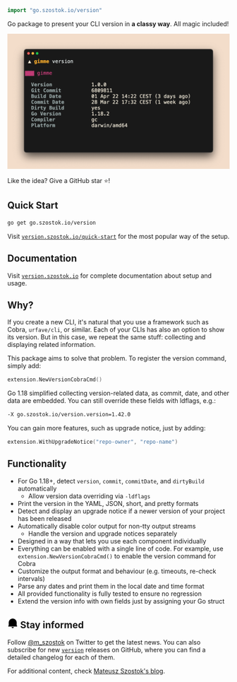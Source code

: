 ```go
import "go.szostok.io/version"
```

Go package to present your CLI version in **a classy way**. All magic included!

![](docs/assets/preview.gif)

Like the idea? Give a GitHub star ⭐!

## Quick Start

```bash
go get go.szostok.io/version
```

Visit [`version.szostok.io/quick-start`](https://version.szostok.io/quick-start) for the most popular way of the setup.

## Documentation

Visit [`version.szostok.io`](https://version.szostok.io) for complete documentation about setup and usage.

## Why?

If you create a new CLI, it's natural that you use a framework such as Cobra, `urfave/cli`, or similar. Each of your CLIs has also an option to show its version. But in this case, we repeat the same stuff: collecting and displaying related information.

This package aims to solve that problem. To register the version command, simply add:

```go
extension.NewVersionCobraCmd()
```

Go 1.18 simplified collecting version-related data, as commit, date, and other data are embedded. You can still override these fields with ldflags, e.g.:

```bash
-X go.szostok.io/version.version=1.42.0
```

You can gain more features, such as upgrade notice, just by adding:

```go
extension.WithUpgradeNotice("repo-owner", "repo-name")
```

## Functionality

- For Go 1.18+, detect `version`, `commit`, `commitDate`, and `dirtyBuild` automatically
  - Allow version data overriding via `-ldflags`
- Print the version in the YAML, JSON, short, and pretty formats
- Detect and display an upgrade notice if a newer version of your project has been released
- Automatically disable color output for non-tty output streams
  - Handle the version and upgrade notices separately
- Designed in a way that lets you use each component individually
- Everything can be enabled with a single line of code. For example, use `extension.NewVersionCobraCmd()` to enable the version command for Cobra
- Customize the output format and behaviour (e.g. timeouts, re-check intervals)
- Parse any dates and print them in the local date and time format
- All provided functionality is fully tested to ensure no regression
- Extend the version info with own fields just by assigning your Go struct
<!--- - Autodiscover installation method --->

## <img src="./docs/assets/bell-icon.png" /> Stay informed

Follow [@m_szostok](https://twitter.com/m_szostok) on Twitter to get the latest news. You can also subscribe for new [`version`](https://github.com/mszostok/version/releases) releases on GitHub, where you can find a detailed changelog for each of them.

For additional content, check [Mateusz Szostok's blog](https://szostok.io).

